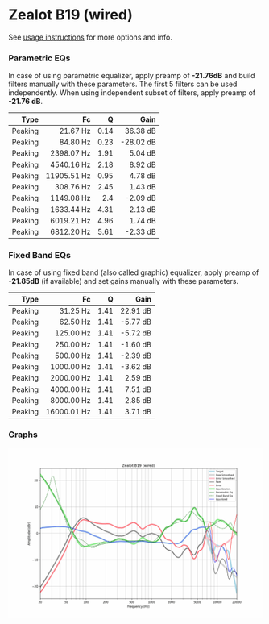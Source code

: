 # Zealot B19 (wired)
See [usage instructions](https://github.com/jaakkopasanen/AutoEq#usage) for more options and info.

### Parametric EQs
In case of using parametric equalizer, apply preamp of **-21.76dB** and build filters manually
with these parameters. The first 5 filters can be used independently.
When using independent subset of filters, apply preamp of **-21.76 dB**.

| Type    | Fc          |    Q | Gain      |
|--------:|------------:|-----:|----------:|
| Peaking | 21.67 Hz    | 0.14 | 36.38 dB  |
| Peaking | 84.80 Hz    | 0.23 | -28.02 dB |
| Peaking | 2398.07 Hz  | 1.91 | 5.04 dB   |
| Peaking | 4540.16 Hz  | 2.18 | 8.92 dB   |
| Peaking | 11905.51 Hz | 0.95 | 4.78 dB   |
| Peaking | 308.76 Hz   | 2.45 | 1.43 dB   |
| Peaking | 1149.08 Hz  | 2.4  | -2.09 dB  |
| Peaking | 1633.44 Hz  | 4.31 | 2.13 dB   |
| Peaking | 6019.21 Hz  | 4.96 | 1.74 dB   |
| Peaking | 6812.20 Hz  | 5.61 | -2.33 dB  |

### Fixed Band EQs
In case of using fixed band (also called graphic) equalizer, apply preamp of **-21.85dB**
(if available) and set gains manually with these parameters.

| Type    | Fc          |    Q | Gain     |
|--------:|------------:|-----:|---------:|
| Peaking | 31.25 Hz    | 1.41 | 22.91 dB |
| Peaking | 62.50 Hz    | 1.41 | -5.77 dB |
| Peaking | 125.00 Hz   | 1.41 | -5.72 dB |
| Peaking | 250.00 Hz   | 1.41 | -1.60 dB |
| Peaking | 500.00 Hz   | 1.41 | -2.39 dB |
| Peaking | 1000.00 Hz  | 1.41 | -3.62 dB |
| Peaking | 2000.00 Hz  | 1.41 | 2.59 dB  |
| Peaking | 4000.00 Hz  | 1.41 | 7.51 dB  |
| Peaking | 8000.00 Hz  | 1.41 | 2.85 dB  |
| Peaking | 16000.01 Hz | 1.41 | 3.71 dB  |

### Graphs
![](./Zealot%20B19%20(wired).png)